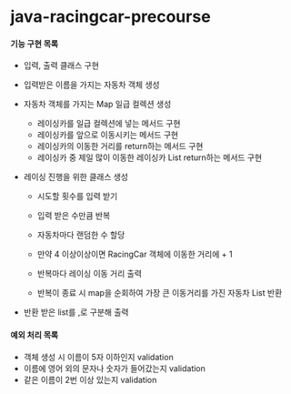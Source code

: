 # java-racingcar-precourse

#### 기능 구현 목록

- 입력, 출력 클래스 구현

- 입력받은 이름을 가지는 자동차 객체 생성

- 자동차 객체를 가지는 Map 일급 컬렉션 생성

  - 레이싱카를 일급 컬렉션에 넣는 메서드 구현
  - 레이싱카를 앞으로 이동시키는 메서드 구현
  - 레이싱카의 이동한 거리를 return하는 메서드 구현
  - 레이싱카 중 제일 많이 이동한 레이싱카 List return하는 메서드 구현

- 레이싱 진행을 위한 클래스 생성

  - 시도할 횟수를 입력 받기

  - 입력 받은 수만큼 반복

  - 자동차마다 랜덤한 수 할당

  - 만약 4 이상이상이면 RacingCar 객체에 이동한 거리에 + 1
  - 반복마다 레이싱 이동 거리 출력
  - 반복이 종료 시 map을 순회하여 가장 큰 이동거리를 가진 자동차 List 반환

- 반환 받은 list를 ,로 구분해 출력

#### 예외 처리 목록

- 객체 생성 시 이름이 5자 이하인지 validation
- 이름에 영어 외의 문자나 숫자가 들어갔는지 validation
- 같은 이름이 2번 이상 있는지 validation
